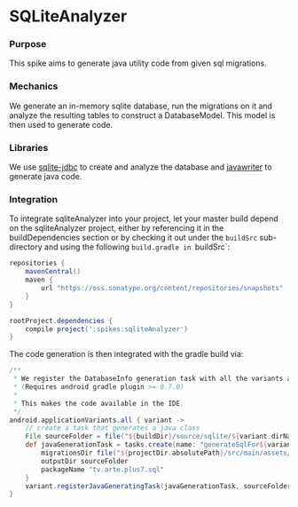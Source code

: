 # SQLiteAnalyzer

### Purpose
This spike aims to generate java utility code from given sql migrations.

### Mechanics
We generate an in-memory sqlite database, run the migrations on it and analyze the resulting tables to construct a DatabaseModel.
This model is then used to generate code.

### Libraries
We use [sqlite-jdbc](https://bitbucket.org/xerial/sqlite-jdbc) to create and analyze the database and 
[javawriter](https://github.com/square/javawriter) to generate java code. 

### Integration
To integrate sqliteAnalyzer into your project, let your master build depend on the sqliteAnalyzer project, either by
referencing it in the buildDependencies section or by checking it out under the `buildSrc` sub-directory and using the
following `build.gradle in `buildSrc`:

```groovy
repositories {
    mavenCentral()
    maven {
        url "https://oss.sonatype.org/content/repositories/snapshots"
    }
}

rootProject.dependencies {
    compile project(':spikes:sqliteAnalyzer')
}
```

The code generation is then integrated with the gradle build via:

```groovy
/**
 * We register the DatabaseInfo generation task with all the variants as a java-generational task.
 * (Requires android gradle plugin >= 0.7.0)
 *
 * This makes the code available in the IDE.
 */
android.applicationVariants.all { variant ->
    // create a task that generates a java class
    File sourceFolder = file("${buildDir}/source/sqlite/${variant.dirName}")
    def javaGenerationTask = tasks.create(name: "generateSqlFor${variant.name.capitalize()}", type: tv.arte.plus7.sql.GenerateDatabaseInfo) {
        migrationsDir file("${projectDir.absolutePath}/src/main/assets/migrations")
        outputDir sourceFolder
        packageName "tv.arte.plus7.sql"
    }
    variant.registerJavaGeneratingTask(javaGenerationTask, sourceFolder)
}
```
